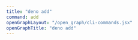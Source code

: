 ```yaml
---
title: "deno add"
command: add
openGraphLayout: "/open_graph/cli-commands.jsx"
openGraphTitle: "deno add"
---
```

